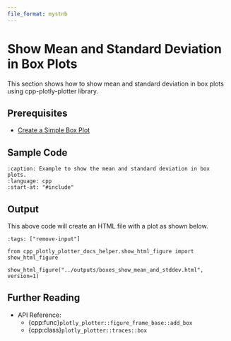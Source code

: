 ```yaml
---
file_format: mystnb
---
```


# Show Mean and Standard Deviation in Box Plots

This section shows how to show mean and standard deviation in box plots using cpp-plotly-plotter library.

## Prerequisites

- [Create a Simple Box Plot](create_simple_box.md)

## Sample Code

```{literalinclude} /../../../examples/boxes/show_mean_and_stddev.cpp
:caption: Example to show the mean and standard deviation in box plots.
:language: cpp
:start-at: "#include"
```

## Output

This above code will create an HTML file with a plot as shown below.

```{code-cell}
:tags: ["remove-input"]

from cpp_plotly_plotter_docs_helper.show_html_figure import show_html_figure

show_html_figure("../outputs/boxes_show_mean_and_stddev.html", version=1)
```

## Further Reading

- API Reference:
  - {cpp:func}`plotly_plotter::figure_frame_base::add_box`
  - {cpp:class}`plotly_plotter::traces::box`

